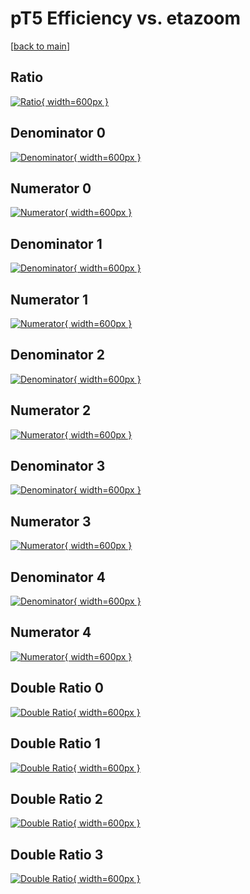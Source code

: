 # pT5 Efficiency vs. etazoom

[[back to main](./)]



## Ratio

[![Ratio](../mtv/var/pT5_xtr_321_1_eff_etazoom.png){ width=600px }](../mtv/var/pT5_xtr_321_1_eff_etazoom.pdf)

## Denominator 0

[![Denominator](../mtv/den/pT5_xtr_321_1_eff_etazoom_den0.png){ width=600px }](../mtv/den/pT5_xtr_321_1_eff_etazoom_den0.pdf)

## Numerator 0

[![Numerator](../mtv/num/pT5_xtr_321_1_eff_etazoom_num0.png){ width=600px }](../mtv/num/pT5_xtr_321_1_eff_etazoom_num0.pdf)

## Denominator 1

[![Denominator](../mtv/den/pT5_xtr_321_1_eff_etazoom_den1.png){ width=600px }](../mtv/den/pT5_xtr_321_1_eff_etazoom_den1.pdf)

## Numerator 1

[![Numerator](../mtv/num/pT5_xtr_321_1_eff_etazoom_num1.png){ width=600px }](../mtv/num/pT5_xtr_321_1_eff_etazoom_num1.pdf)

## Denominator 2

[![Denominator](../mtv/den/pT5_xtr_321_1_eff_etazoom_den2.png){ width=600px }](../mtv/den/pT5_xtr_321_1_eff_etazoom_den2.pdf)

## Numerator 2

[![Numerator](../mtv/num/pT5_xtr_321_1_eff_etazoom_num2.png){ width=600px }](../mtv/num/pT5_xtr_321_1_eff_etazoom_num2.pdf)

## Denominator 3

[![Denominator](../mtv/den/pT5_xtr_321_1_eff_etazoom_den3.png){ width=600px }](../mtv/den/pT5_xtr_321_1_eff_etazoom_den3.pdf)

## Numerator 3

[![Numerator](../mtv/num/pT5_xtr_321_1_eff_etazoom_num3.png){ width=600px }](../mtv/num/pT5_xtr_321_1_eff_etazoom_num3.pdf)

## Denominator 4

[![Denominator](../mtv/den/pT5_xtr_321_1_eff_etazoom_den4.png){ width=600px }](../mtv/den/pT5_xtr_321_1_eff_etazoom_den4.pdf)

## Numerator 4

[![Numerator](../mtv/num/pT5_xtr_321_1_eff_etazoom_num4.png){ width=600px }](../mtv/num/pT5_xtr_321_1_eff_etazoom_num4.pdf)

## Double Ratio 0

[![Double Ratio](../mtv/ratio/pT5_xtr_321_1_eff_etazoom_ratio0.png){ width=600px }](../mtv/ratio/pT5_xtr_321_1_eff_etazoom_ratio0.pdf)

## Double Ratio 1

[![Double Ratio](../mtv/ratio/pT5_xtr_321_1_eff_etazoom_ratio1.png){ width=600px }](../mtv/ratio/pT5_xtr_321_1_eff_etazoom_ratio1.pdf)

## Double Ratio 2

[![Double Ratio](../mtv/ratio/pT5_xtr_321_1_eff_etazoom_ratio2.png){ width=600px }](../mtv/ratio/pT5_xtr_321_1_eff_etazoom_ratio2.pdf)

## Double Ratio 3

[![Double Ratio](../mtv/ratio/pT5_xtr_321_1_eff_etazoom_ratio3.png){ width=600px }](../mtv/ratio/pT5_xtr_321_1_eff_etazoom_ratio3.pdf)

